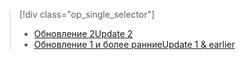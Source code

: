 > [!div class="op_single_selector"]
> * [<span data-ttu-id="3b1ae-101">Обновление 2</span><span class="sxs-lookup"><span data-stu-id="3b1ae-101">Update 2</span></span>](../articles/storsimple/storsimple-clone-volume-u2.md)
> * [<span data-ttu-id="3b1ae-102">Обновление 1 и более ранние</span><span class="sxs-lookup"><span data-stu-id="3b1ae-102">Update 1 & earlier</span></span>](../articles/storsimple/storsimple-clone-volume.md)
> 
> 

